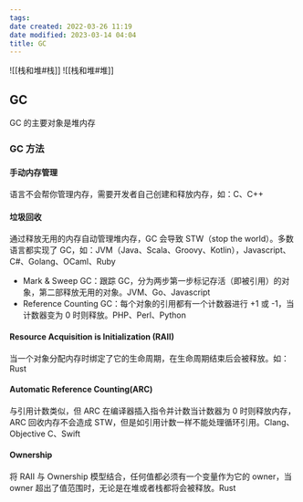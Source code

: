 ```yaml
---
tags: 
date created: 2022-03-26 11:19
date modified: 2023-03-14 04:04
title: GC
---
```

![[栈和堆#栈]]
![[栈和堆#堆]]

## GC

GC 的主要对象是堆内存

### GC 方法

#### 手动内存管理

语言不会帮你管理内存，需要开发者自己创建和释放内存，如：C、C++

#### 垃圾回收

通过释放无用的内存自动管理堆内存，GC 会导致 STW（stop the world）。多数语言都实现了 GC，如：JVM（Java、Scala、Groovy、Kotlin），Javascript、C#、Golang、OCaml、Ruby
- Mark & Sweep GC：跟踪 GC，分为两步第一步标记存活（即被引用）的对象，第二部释放无用的对象。JVM、Go、Javascript
- Reference Counting GC：每个对象的引用都有一个计数器进行 +1 或 -1，当计数器变为 0 时则释放。PHP、Perl、Python

#### Resource Acquisition is Initialization (RAII)

当一个对象分配内存时绑定了它的生命周期，在生命周期结束后会被释放。如：Rust

#### Automatic Reference Counting(ARC)

与引用计数类似，但 ARC 在编译器插入指令并计数当计数器为 0 时则释放内存，ARC 回收内存不会造成 STW，但是如引用计数一样不能处理循环引用。Clang、Objective C、Swift

#### Ownership

将 RAII 与 Ownership 模型结合，任何值都必须有一个变量作为它的 owner，当 owner 超出了值范围时，无论是在堆或者栈都将会被释放。Rust